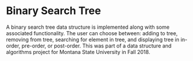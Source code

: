 # Binary Search Tree
A binary search tree data structure is implemented along with some associated functionality. The user can choose between: adding to tree, removing from tree, searching for element in tree, and displaying tree in in-order, pre-order, or post-order. This was part of a data structure and algorithms project for Montana State University in Fall 2018.
